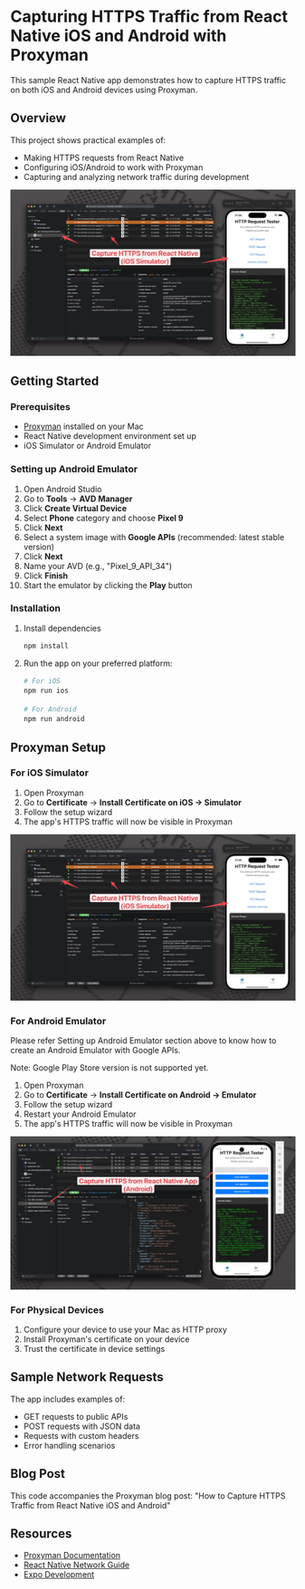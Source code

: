# Capturing HTTPS Traffic from React Native iOS and Android with Proxyman

This sample React Native app demonstrates how to capture HTTPS traffic on both iOS and Android devices using Proxyman.

## Overview

This project shows practical examples of:
- Making HTTPS requests from React Native
- Configuring iOS/Android to work with Proxyman
- Capturing and analyzing network traffic during development

![Capture HTTPS traffic on iOS Simulator React Native with Proxyman](img/capture-ios.jpg)

## Getting Started

### Prerequisites
- [Proxyman](https://proxyman.io/) installed on your Mac
- React Native development environment set up
- iOS Simulator or Android Emulator

### Setting up Android Emulator

1. Open Android Studio
2. Go to **Tools** → **AVD Manager**
3. Click **Create Virtual Device**
4. Select **Phone** category and choose **Pixel 9**
5. Click **Next**
6. Select a system image with **Google APIs** (recommended: latest stable version)
7. Click **Next**
8. Name your AVD (e.g., "Pixel_9_API_34")
9. Click **Finish**
10. Start the emulator by clicking the **Play** button

### Installation

1. Install dependencies
   ```bash
   npm install
   ```

2. Run the app on your preferred platform:
   ```bash
   # For iOS
   npm run ios
   
   # For Android
   npm run android
   ```

## Proxyman Setup

### For iOS Simulator
1. Open Proxyman
2. Go to **Certificate** → **Install Certificate on iOS -> Simulator**
3. Follow the setup wizard
4. The app's HTTPS traffic will now be visible in Proxyman

![Capture HTTPS traffic on iOS Simulator React Native with Proxyman](img/capture-ios.jpg)

### For Android Emulator
Please refer Setting up Android Emulator section above to know how to create an Android Emulator with Google APIs.

Note: Google Play Store version is not supported yet.

1. Open Proxyman
2. Go to **Certificate** → **Install Certificate on Android -> Emulator**
3. Follow the setup wizard
4. Restart your Android Emulator
5. The app's HTTPS traffic will now be visible in Proxyman

![Capture HTTPS traffic on Android Emulator React Native with Proxyman](img/capture-android.jpg)

### For Physical Devices
1. Configure your device to use your Mac as HTTP proxy
2. Install Proxyman's certificate on your device
3. Trust the certificate in device settings

## Sample Network Requests

The app includes examples of:
- GET requests to public APIs
- POST requests with JSON data
- Requests with custom headers
- Error handling scenarios

## Blog Post

This code accompanies the Proxyman blog post: "How to Capture HTTPS Traffic from React Native iOS and Android"

## Resources

- [Proxyman Documentation](https://docs.proxyman.io/)
- [React Native Network Guide](https://reactnative.dev/docs/network)
- [Expo Development](https://docs.expo.dev/)
